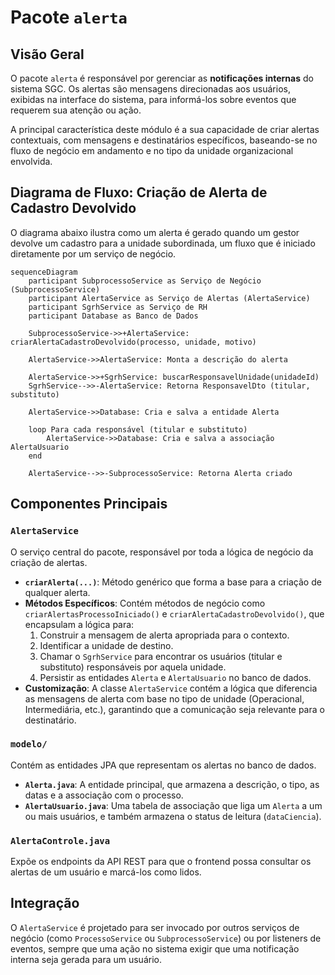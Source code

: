 # Pacote `alerta`

## Visão Geral

O pacote `alerta` é responsável por gerenciar as **notificações internas** do sistema SGC. Os alertas são mensagens direcionadas aos usuários, exibidas na interface do sistema, para informá-los sobre eventos que requerem sua atenção ou ação.

A principal característica deste módulo é a sua capacidade de criar alertas contextuais, com mensagens e destinatários específicos, baseando-se no fluxo de negócio em andamento e no tipo da unidade organizacional envolvida.

## Diagrama de Fluxo: Criação de Alerta de Cadastro Devolvido

O diagrama abaixo ilustra como um alerta é gerado quando um gestor devolve um cadastro para a unidade subordinada, um fluxo que é iniciado diretamente por um serviço de negócio.

```mermaid
sequenceDiagram
    participant SubprocessoService as Serviço de Negócio (SubprocessoService)
    participant AlertaService as Serviço de Alertas (AlertaService)
    participant SgrhService as Serviço de RH
    participant Database as Banco de Dados

    SubprocessoService->>+AlertaService: criarAlertaCadastroDevolvido(processo, unidade, motivo)

    AlertaService->>AlertaService: Monta a descrição do alerta

    AlertaService->>+SgrhService: buscarResponsavelUnidade(unidadeId)
    SgrhService-->>-AlertaService: Retorna ResponsavelDto (titular, substituto)

    AlertaService->>Database: Cria e salva a entidade Alerta

    loop Para cada responsável (titular e substituto)
        AlertaService->>Database: Cria e salva a associação AlertaUsuario
    end

    AlertaService-->>-SubprocessoService: Retorna Alerta criado
```

## Componentes Principais

### `AlertaService`

O serviço central do pacote, responsável por toda a lógica de negócio da criação de alertas.

- **`criarAlerta(...)`**: Método genérico que forma a base para a criação de qualquer alerta.
- **Métodos Específicos**: Contém métodos de negócio como `criarAlertasProcessoIniciado()` e `criarAlertaCadastroDevolvido()`, que encapsulam a lógica para:
    1.  Construir a mensagem de alerta apropriada para o contexto.
    2.  Identificar a unidade de destino.
    3.  Chamar o `SgrhService` para encontrar os usuários (titular e substituto) responsáveis por aquela unidade.
    4.  Persistir as entidades `Alerta` e `AlertaUsuario` no banco de dados.
- **Customização**: A classe `AlertaService` contém a lógica que diferencia as mensagens de alerta com base no tipo de unidade (Operacional, Intermediária, etc.), garantindo que a comunicação seja relevante para o destinatário.

### `modelo/`

Contém as entidades JPA que representam os alertas no banco de dados.
- **`Alerta.java`**: A entidade principal, que armazena a descrição, o tipo, as datas e a associação com o processo.
- **`AlertaUsuario.java`**: Uma tabela de associação que liga um `Alerta` a um ou mais usuários, e também armazena o status de leitura (`dataCiencia`).

### `AlertaControle.java`

Expõe os endpoints da API REST para que o frontend possa consultar os alertas de um usuário e marcá-los como lidos.

## Integração

O `AlertaService` é projetado para ser invocado por outros serviços de negócio (como `ProcessoService` ou `SubprocessoService`) ou por listeners de eventos, sempre que uma ação no sistema exigir que uma notificação interna seja gerada para um usuário.